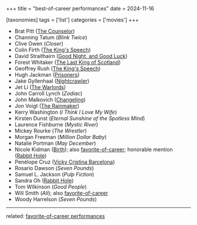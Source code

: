 +++
title = "best-of-career performances"
date = 2024-11-16

[taxonomies]
tags = ['list']
categories = ['movies']
+++

- Brat Pitt ([The Counselor])
- Channing Tatum (*Blink Twice*)
- Clive Owen (*Closer*)
- Colin Firth ([The King's Speech])
- David Straithairn ([Good Night, and Good Luck])
- Forest Whitaker ([The Last King of Scotland])
- Geoffrey Rush ([The King's Speech])
- Hugh Jackman ([Prisoners])
- Jake Gyllenhaal ([Nightcrawler])
- Jet Li ([The Warlords])
- John Carroll Lynch (*Zodiac*)
- John Malkovich ([Changeling])
- Jon Voigt ([The Rainmaker])
- Kerry Washington (*I Think I Love My Wife*)
- Kirsten Dunst (*Eternal Sunshine of the Spotless Mind*)
- Laurence Fishburne (*Mystic River*)
- Mickey Rourke (*The Wrestler*)
- Morgan Freeman (*Million Dollar Baby*)
- Natalie Portman (*May December*)
- Nicole Kidman ([Birth]); also [favorite-of-career]; honorable mention ([Rabbit Hole])
- Penélope Cruz ([Vicky Cristina Barcelona])
- Rosario Dawson (*Seven Pounds*)
- Samuel L. Jackson (*Pulp Fiction*)
- Sandra Oh ([Rabbit Hole])
- Tom Wilkinson (*Good People*)
- Will Smith (*Ali*); also [favorite-of-career]
- Woody Harrelson (*Seven Pounds*)

---

related: [favorite-of-career performances][favorite-of-career]

[The Counselor]: @/the-counselor-2013.md
[The King's Speech]: @/the-king-s-speech-2010.md
[Good Night, and Good Luck]: @/good-night-and-good-luck-2005.md
[The Last King of Scotland]: @/the-last-king-of-scotland-2006.md
[Prisoners]: @/prisoners-2013.md
[Nightcrawler]: @/nightcrawler.md
[The Warlords]: @/the-warlords-2007.md
[Changeling]: @/changeling-2008.md
[The Rainmaker]: @/the-rainmaker-1997.md
[Birth]: @/birth.md
[favorite-of-career]: @/favorite-of-career-performances.md
[Rabbit Hole]: @/rabbit-hole-2010.md
[Vicky Cristina Barcelona]: @/vicky-cristina-barcelona-2008.md
